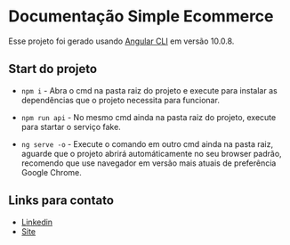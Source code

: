# Documentação Simple Ecommerce

Esse projeto foi gerado usando [Angular CLI](https://github.com/angular/angular-cli) em versão 10.0.8.

## Start do projeto

* `npm i` - Abra o cmd na pasta raiz do projeto e execute para instalar as dependências que o projeto necessita para funcionar.

* `npm run api` - No mesmo cmd ainda na pasta raiz do projeto, execute para startar o serviço fake.

* `ng serve -o` - Execute o comando em outro cmd ainda na pasta raiz, aguarde que o projeto abrirá automáticamente no seu browser padrão, recomendo que use navegador em versão mais atuais de preferência Google Chrome.


## Links para contato

- [Linkedin](https://www.linkedin.com/in/brunoleonec/)
- [Site](https://leonva.com.br)